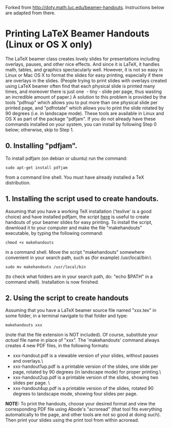 Forked from <http://doty.math.luc.edu/beamer-handouts>. Instructions below are adapted from there.


# Printing LaTeX Beamer Handouts (Linux or OS X only)

The LaTeX beamer class creates lovely slides for presentations including
overlays, pauses, and other nice effects. And since it is LaTeX, it
handles math, tables, and graphics spectacularly well. However, it is
not so easy in Linux or Mac OS X to format the slides for easy printing,
especially if there are overlays in the slides. (People trying to print
slides with overlays created using LaTeX beamer often find that each
physical slide is printed many times, and moreover there is just one  -
tiny - slide per page, thus wasting an incredible amount of paper.) A
solution to this problem is provided by the tools "pdfnup" which allows
you to put more than one physical slide per printed page, and
"pdfrotate" which allows you to print the slide rotated by 90 degrees
(i.e. in landscape mode). These tools are available in Linux and OS X as
part of the package "pdfjam". If you do not already have these commands
installed on your system, you can install by following Step 0 below;
otherwise, skip to Step 1.

## 0. Installing "pdfjam".
To install pdfjam (on debian or ubuntu) run the command:

    sudo apt-get install pdfjam

from a command line shell. You must have already installed a TeX
distribution.

## 1. Installing the script used to create handouts.
Assuming that you have a working TeX installation ('texlive' is a good choice) and have
installed pdfjam, the script
[here](https://raw.githubusercontent.com/andersjohansson/makehandouts/master/makehandouts)
is useful to create handouts of your beamer slides for easy printing. To
install the script, download it to your computer and make the  file "makehandouts" executable, by typing
the following command:


    chmod +x makehandouts

in a command shell. Move the script "makehandouts" somewhere convenient
in your search path, such as (for example) /usr/local/bin:\


    sudo mv makehandouts /usr/local/bin


(to check what folders are in your search path, do: "echo \$PATH" in a command shell). Installation is now finished.

## 2. Using the script to create handouts
Assuming that you have a LaTeX beamer source file named "xxx.tex" in some folder, in a terminal navigate to that folder and type:

    makehandouts xxx

(note that the file extension is NOT included). Of course, substitute
your *actual* file name in place of "xxx". The 'makehandouts' command
always creates 4 new PDF files, in the following formats:

-   xxx-handout.pdf is a viewable version of your slides, without pauses
    and overlays.\
-   xxx-handout1up.pdf is a printable version of the slides, one slide
    per page, rotated by 90 degrees (in landscape mode) for proper
    printing.\
-   xxx-handout2up.pdf is a printable version of the slides, showing two
    slides per page. \
-   xxx-handout4up.pdf is a printable version of the slides, rotated 90
    degrees to landscape mode, showing four slides per page.

**NOTE:** To print the handouts, choose your desired format and view the
corresponding PDF file using Abode's "acroread" (that tool fits
everything automatically to the page, and other tools are not so good at
doing such). Then print your slides using the print tool from within
acroread.
